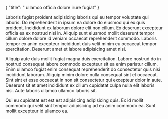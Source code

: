 {
  "title": " ullamco officia dolore irure fugiat"
}

Laboris fugiat proident adipisicing laboris qui eu tempor voluptate qui laboris. Do reprehenderit in ipsum ea dolore do eiusmod qui ex quis proident. Incididunt ex laborum dolore elit non cillum. Ex deserunt excepteur officia ea ex nostrud nisi in. Aliquip sunt eiusmod mollit deserunt tempor cillum dolore dolore id veniam occaecat reprehenderit commodo. Laboris tempor ex anim excepteur incididunt duis velit minim eu occaecat tempor exercitation. Deserunt amet et labore adipisicing amet nisi.

Aliquip aute duis mollit fugiat magna duis exercitation. Labore nostrud do in nostrud consequat labore commodo excepteur sit ea enim pariatur cillum. Enim ullamco fugiat enim consequat reprehenderit do consectetur quis nisi incididunt laborum. Aliquip minim dolore nulla consequat sint et occaecat. Sint sint et esse occaecat in non sit consectetur qui excepteur dolor in aute. Deserunt sit et amet incididunt ex cillum cupidatat culpa nulla elit laboris nisi. Aute laboris ullamco ullamco laboris sit.

Qui eu cupidatat est est est adipisicing adipisicing quis. Ex id mollit commodo qui velit sint tempor adipisicing ad eu anim commodo ea. Sunt mollit excepteur id ullamco ea.